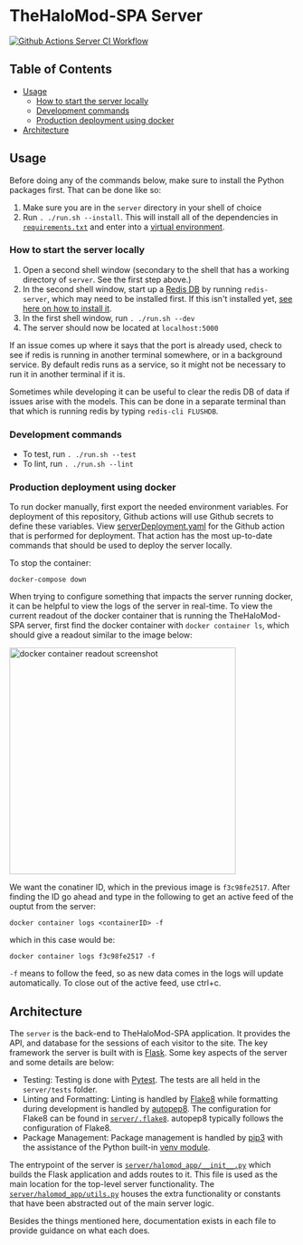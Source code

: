# TheHaloMod-SPA Server

[![Github Actions Server CI Workflow](https://img.shields.io/github/workflow/status/halomod/TheHaloMod-SPA/Server%20CI?label=Server%20CI)](https://github.com/halomod/TheHaloMod-SPA/actions/workflows/server.yaml)

## Table of Contents

  - [Usage](#usage)
    - [How to start the server locally](#how-to-start-the-server-locally)
    - [Development commands](#development-commands)
    - [Production deployment using docker](#production-deployment-using-docker)
  - [Architecture](#architecture)

## Usage

Before doing any of the commands below, make sure to install the Python packages first. That can be done like so:

1. Make sure you are in the `server` directory in your shell of choice
1. Run `. ./run.sh --install`. This will install all of the dependencies in [`requirements.txt`](requirements.txt) and enter into a [virtual environment](https://docs.python.org/3/tutorial/venv.html).

### How to start the server locally

1. Open a second shell window (secondary to the shell that has a working directory of `server`. See the first step above.)
1. In the second shell window, start up a [Redis DB](https://redis.io/) by running `redis-server`, which may need to be installed first. If this isn't installed yet, [see here on how to install it](https://redis.io/topics/quickstart).
1. In the first shell window, run `. ./run.sh --dev`
1. The server should now be located at `localhost:5000`

If an issue comes up where it says that the port is already used, check to see if redis is running in another terminal somewhere, or in a background service. By default redis runs as a service, so it might not be necessary to run it in another terminal if it is.

Sometimes while developing it can be useful to clear the redis DB of data if issues arise with the models. This can be done in a separate terminal than that which is running redis by typing `redis-cli FLUSHDB`.

### Development commands

- To test, run `. ./run.sh --test`
- To lint, run `. ./run.sh --lint`

### Production deployment using docker

To run docker manually, first export the needed environment variables. For deployment of this repository, Github actions will use Github secrets to define these variables. View [serverDeployment.yaml](../.github/workflows/serverDeployment.yaml) for the Github action that is performed for deployment. That action has the most up-to-date commands that should be used to deploy the server locally. 

To stop the container:

`docker-compose down`

When trying to configure something that impacts the server running docker, it can be helpful to view the logs of the server in real-time. To view the current readout of the docker container that is running the TheHaloMod-SPA server, first find the docker container with `docker container ls`, which should give a readout similar to the image below:

<image src="https://i.imgur.com/abtYIo7.png" width="400" alt="docker container readout screenshot">

We want the conatiner ID, which in the previous image is `f3c98fe2517`. After finding the ID go ahead and type in the following to get an active feed of the ouptut from the server:

```
docker container logs <containerID> -f
```

which in this case would be:

```
docker container logs f3c98fe2517 -f
```

`-f` means to follow the feed, so as new data comes in the logs will update automatically. To close out of the active feed, use ctrl+c. 

## Architecture

The `server` is the back-end to TheHaloMod-SPA application. It provides the API, and database for the sessions of each visitor to the site. The key framework the server is built with is [Flask](https://flask.palletsprojects.com/en/1.1.x/). Some key aspects of the server and some details are below:

- Testing: Testing is done with [Pytest](https://docs.pytest.org/en/stable/). The tests are all held in the `server/tests` folder.
- Linting and Formatting: Linting is handled by [Flake8](https://flake8.pycqa.org/en/latest/) while formatting during development is handled by [autopep8](https://pypi.org/project/autopep8/). The configuration for Flake8 can be found in [`server/.flake8`](.flake8). autopep8 typically follows the configuration of Flake8.
- Package Management: Package management is handled by [pip3](https://pip.pypa.io/en/stable/) with the assistance of the Python built-in [venv module](https://docs.python.org/3/tutorial/venv.html).

The entrypoint of the server is [`server/halomod_app/__init__.py`](halomod_app/__init__.py) which builds the Flask application and adds routes to it. This file is used as the main location for the top-level server functionality. The [`server/halomod_app/utils.py`](halomod_app/utils.py) houses the extra functionality or constants that have been abstracted out of the main server logic. 

Besides the things mentioned here, documentation exists in each file to provide guidance on what each does. 
